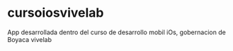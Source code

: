 # cursoiosvivelab
App desarrollada dentro del curso de desarrollo mobil iOs, gobernacion de Boyaca vivelab
